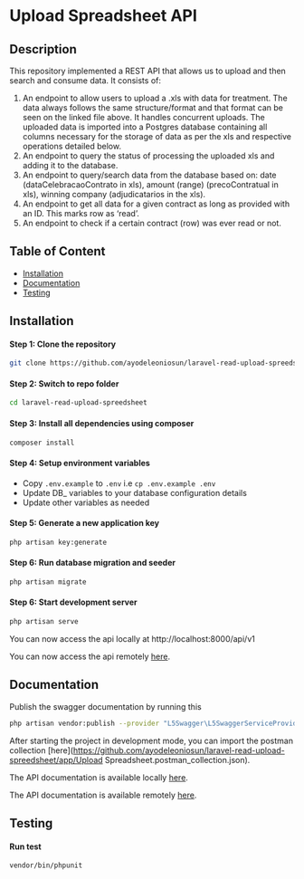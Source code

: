 # Upload Spreadsheet API
## Description

This repository implemented a REST API that allows us to upload and then search and consume data.
It consists of:
1. An endpoint to allow users to upload a .xls with data for treatment. The data always follows the same structure/format and that format can be seen on the linked file above. It handles concurrent uploads. The uploaded data is imported into a Postgres database containing all columns necessary for the storage of data as per the xls and respective operations detailed below. 
2. An endpoint to query the status of processing the uploaded xls and adding it to the database. 
3. An endpoint to query/search data from the database based on: date (dataCelebracaoContrato in xls), amount (range) (precoContratual in xls), winning company (adjudicatarios in the xls). 
4. An endpoint to get all data for a given contract as long as provided with an ID. This marks row as ‘read’.
5. An endpoint to check if a certain contract (row) was ever read or not.
## Table of Content

- [Installation](#installation)
- [Documentation](#documentation)
- [Testing](#testing)
## Installation
#### Step 1: Clone the repository

```bash
git clone https://github.com/ayodeleoniosun/laravel-read-upload-spreedsheet.git
```
#### Step 2: Switch to repo folder

```bash
cd laravel-read-upload-spreedsheet
```
#### Step 3: Install all dependencies using composer

```bash
composer install
```
#### Step 4: Setup environment variables

- Copy `.env.example` to `.env` i.e `cp .env.example .env`
- Update DB\_ variables to your database configuration details
- Update other variables as needed

#### Step 5: Generate a new application key

```bash
php artisan key:generate
```
#### Step 6: Run database migration and seeder

```bash
php artisan migrate
```

#### Step 6: Start development server

```bash
php artisan serve
```

You can now access the api locally at http://localhost:8000/api/v1

You can now access the api remotely [here](https://ayodele-laravel-read-upload-spreedsheet.com/api/v1).
## Documentation

Publish the swagger documentation by running this
```bash
php artisan vendor:publish --provider "L5Swagger\L5SwaggerServiceProvider"
```

After starting the project in development mode, you can import the postman collection [here](https://github.com/ayodeleoniosun/laravel-read-upload-spreedsheet/app/Upload Spreadsheet.postman_collection.json).

The API documentation is available locally [here](http://localhost:8000).

The API documentation is available remotely [here](https://ayodele-laravel-read-upload-spreedsheet.herokuapp.com).
## Testing
#### Run test

```bash
vendor/bin/phpunit
```